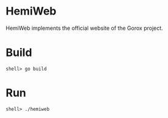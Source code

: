 HemiWeb
=======

  HemiWeb implements the official website of the Gorox project.

Build
=====

    shell> go build

Run
===

    shell> ./hemiweb
